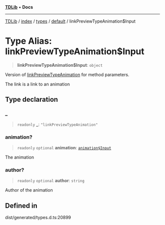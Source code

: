 [**TDLib**](../../../../../../README.md) • **Docs**

***

[TDLib](../../../../../../modules.md) / [index](../../../../../README.md) / [types](../../../README.md) / [default](../README.md) / linkPreviewTypeAnimation$Input

# Type Alias: linkPreviewTypeAnimation$Input

> **linkPreviewTypeAnimation$Input**: `object`

Version of [linkPreviewTypeAnimation](linkPreviewTypeAnimation.md) for method parameters.

The link is a link to an animation

## Type declaration

### \_

> `readonly` **\_**: `"linkPreviewTypeAnimation"`

### animation?

> `readonly` `optional` **animation**: [`animation$Input`](animation$Input-1.md)

The animation

### author?

> `readonly` `optional` **author**: `string`

Author of the animation

## Defined in

dist/generated/types.d.ts:20899
